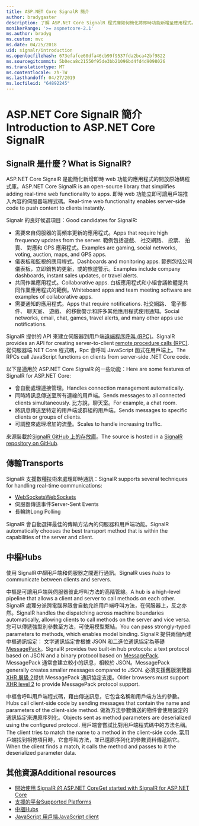 ```yaml
---
title: ASP.NET Core SignalR 簡介
author: bradygaster
description: 了解 ASP.NET Core SignalR 程式庫如何簡化將即時功能新增至應用程式。
monikerRange: '>= aspnetcore-2.1'
ms.author: bradyg
ms.custom: mvc
ms.date: 04/25/2018
uid: signalr/introduction
ms.openlocfilehash: 673efafce60dfa46cb99f9537fda2bca42bf9822
ms.sourcegitcommit: 5b0eca8c21550f95de3bb21096bd4fd4d9098026
ms.translationtype: MT
ms.contentlocale: zh-TW
ms.lasthandoff: 04/27/2019
ms.locfileid: "64892245"
---
```

# <a name="introduction-to-aspnet-core-signalr"></a><span data-ttu-id="a3a07-103">ASP.NET Core SignalR 簡介</span><span class="sxs-lookup"><span data-stu-id="a3a07-103">Introduction to ASP.NET Core SignalR</span></span>

## <a name="what-is-signalr"></a><span data-ttu-id="a3a07-104">SignalR 是什麼？</span><span class="sxs-lookup"><span data-stu-id="a3a07-104">What is SignalR?</span></span>

<span data-ttu-id="a3a07-105">ASP.NET Core SignalR 是能簡化新增即時 web 功能的應用程式的開放原始碼程式庫。</span><span class="sxs-lookup"><span data-stu-id="a3a07-105">ASP.NET Core SignalR is an open-source library that simplifies adding real-time web functionality to apps.</span></span> <span data-ttu-id="a3a07-106">即時 web 功能立即可讓用戶端推入內容的伺服器端程式碼。</span><span class="sxs-lookup"><span data-stu-id="a3a07-106">Real-time web functionality enables server-side code to push content to clients instantly.</span></span>

<span data-ttu-id="a3a07-107">Signalr 的良好候選項目：</span><span class="sxs-lookup"><span data-stu-id="a3a07-107">Good candidates for SignalR:</span></span>

* <span data-ttu-id="a3a07-108">需要來自伺服器的高頻率更新的應用程式。</span><span class="sxs-lookup"><span data-stu-id="a3a07-108">Apps that require high frequency updates from the server.</span></span> <span data-ttu-id="a3a07-109">範例包括遊戲、 社交網路、 投票、 拍賣、 對應和 GPS 應用程式。</span><span class="sxs-lookup"><span data-stu-id="a3a07-109">Examples are gaming, social networks, voting, auction, maps, and GPS apps.</span></span>
* <span data-ttu-id="a3a07-110">儀表板和監視的應用程式。</span><span class="sxs-lookup"><span data-stu-id="a3a07-110">Dashboards and monitoring apps.</span></span> <span data-ttu-id="a3a07-111">範例包括公司儀表板，立即銷售的更新，或的旅遊警示。</span><span class="sxs-lookup"><span data-stu-id="a3a07-111">Examples include company dashboards, instant sales updates, or travel alerts.</span></span>
* <span data-ttu-id="a3a07-112">共同作業應用程式。</span><span class="sxs-lookup"><span data-stu-id="a3a07-112">Collaborative apps.</span></span> <span data-ttu-id="a3a07-113">白板應用程式和小組會議軟體是共同作業應用程式的範例。</span><span class="sxs-lookup"><span data-stu-id="a3a07-113">Whiteboard apps and team meeting software are examples of collaborative apps.</span></span>
* <span data-ttu-id="a3a07-114">需要通知的應用程式。</span><span class="sxs-lookup"><span data-stu-id="a3a07-114">Apps that require notifications.</span></span> <span data-ttu-id="a3a07-115">社交網路、 電子郵件、 聊天室、 遊戲、 的移動警示和許多其他應用程式使用通知。</span><span class="sxs-lookup"><span data-stu-id="a3a07-115">Social networks, email, chat, games, travel alerts, and many other apps use notifications.</span></span>

<span data-ttu-id="a3a07-116">SignalR 提供的 API 來建立伺服器到用戶端[遠端程序呼叫 (RPC)](https://wikipedia.org/wiki/Remote_procedure_call)。</span><span class="sxs-lookup"><span data-stu-id="a3a07-116">SignalR provides an API for creating server-to-client [remote procedure calls (RPC)](https://wikipedia.org/wiki/Remote_procedure_call).</span></span> <span data-ttu-id="a3a07-117">從伺服器端.NET Core 程式碼，Rpc 會呼叫 JavaScript 函式在用戶端上。</span><span class="sxs-lookup"><span data-stu-id="a3a07-117">The RPCs call JavaScript functions on clients from server-side .NET Core code.</span></span>

<span data-ttu-id="a3a07-118">以下是適用於 ASP.NET Core SignalR 的一些功能：</span><span class="sxs-lookup"><span data-stu-id="a3a07-118">Here are some features of SignalR for ASP.NET Core:</span></span>

* <span data-ttu-id="a3a07-119">會自動處理連接管理。</span><span class="sxs-lookup"><span data-stu-id="a3a07-119">Handles connection management automatically.</span></span>
* <span data-ttu-id="a3a07-120">同時將訊息傳送至所有連線的用戶端。</span><span class="sxs-lookup"><span data-stu-id="a3a07-120">Sends messages to all connected clients simultaneously.</span></span> <span data-ttu-id="a3a07-121">比方說，聊天室。</span><span class="sxs-lookup"><span data-stu-id="a3a07-121">For example, a chat room.</span></span>
* <span data-ttu-id="a3a07-122">將訊息傳送至特定的用戶端或群組的用戶端。</span><span class="sxs-lookup"><span data-stu-id="a3a07-122">Sends messages to specific clients or groups of clients.</span></span>
* <span data-ttu-id="a3a07-123">可調整來處理增加的流量。</span><span class="sxs-lookup"><span data-stu-id="a3a07-123">Scales to handle increasing traffic.</span></span>

<span data-ttu-id="a3a07-124">來源裝載於[SignalR GitHub 上的存放庫](https://github.com/aspnet/AspNetCore/tree/master/src/SignalR)。</span><span class="sxs-lookup"><span data-stu-id="a3a07-124">The source is hosted in a [SignalR repository on GitHub](https://github.com/aspnet/AspNetCore/tree/master/src/SignalR).</span></span>

## <a name="transports"></a><span data-ttu-id="a3a07-125">傳輸</span><span class="sxs-lookup"><span data-stu-id="a3a07-125">Transports</span></span>

<span data-ttu-id="a3a07-126">SignalR 支援數種技術來處理即時通訊：</span><span class="sxs-lookup"><span data-stu-id="a3a07-126">SignalR supports several techniques for handling real-time communications:</span></span>

* [<span data-ttu-id="a3a07-127">WebSockets</span><span class="sxs-lookup"><span data-stu-id="a3a07-127">WebSockets</span></span>](https://tools.ietf.org/html/rfc7118)
* <span data-ttu-id="a3a07-128">伺服器傳送事件</span><span class="sxs-lookup"><span data-stu-id="a3a07-128">Server-Sent Events</span></span>
* <span data-ttu-id="a3a07-129">長輪詢</span><span class="sxs-lookup"><span data-stu-id="a3a07-129">Long Polling</span></span>

<span data-ttu-id="a3a07-130">SignalR 會自動選擇最佳的傳輸方法內的伺服器和用戶端功能。</span><span class="sxs-lookup"><span data-stu-id="a3a07-130">SignalR automatically chooses the best transport method that is within the capabilities of the server and client.</span></span>

## <a name="hubs"></a><span data-ttu-id="a3a07-131">中樞</span><span class="sxs-lookup"><span data-stu-id="a3a07-131">Hubs</span></span>

<span data-ttu-id="a3a07-132">使用 SignalR*中樞*用戶端和伺服器之間進行通訊。</span><span class="sxs-lookup"><span data-stu-id="a3a07-132">SignalR uses *hubs* to communicate between clients and servers.</span></span>

<span data-ttu-id="a3a07-133">中樞是可讓用戶端與伺服器彼此呼叫方法的高階管線。</span><span class="sxs-lookup"><span data-stu-id="a3a07-133">A hub is a high-level pipeline that allows a client and server to call methods on each other.</span></span> <span data-ttu-id="a3a07-134">SignalR 處理分派跨電腦界限會自動允許用戶端呼叫方法，在伺服器上，反之亦然。</span><span class="sxs-lookup"><span data-stu-id="a3a07-134">SignalR handles the dispatching across machine boundaries automatically, allowing clients to call methods on the server and vice versa.</span></span> <span data-ttu-id="a3a07-135">您可以傳遞強型別參數至方法，可使用模型繫結。</span><span class="sxs-lookup"><span data-stu-id="a3a07-135">You can pass strongly-typed parameters to methods, which enables model binding.</span></span> <span data-ttu-id="a3a07-136">SignalR 提供兩個內建中樞通訊協定： 文字通訊協定會根據 JSON 和二進位通訊協定為基礎[MessagePack](https://msgpack.org/)。</span><span class="sxs-lookup"><span data-stu-id="a3a07-136">SignalR provides two built-in hub protocols: a text protocol based on JSON and a binary protocol based on [MessagePack](https://msgpack.org/).</span></span>  <span data-ttu-id="a3a07-137">MessagePack 通常會建立較小的訊息，相較於 JSON。</span><span class="sxs-lookup"><span data-stu-id="a3a07-137">MessagePack generally creates smaller messages compared to JSON.</span></span> <span data-ttu-id="a3a07-138">必須支援舊版瀏覽器[XHR 層級 2](https://caniuse.com/#feat=xhr2)提供 MessagePack 通訊協定支援。</span><span class="sxs-lookup"><span data-stu-id="a3a07-138">Older browsers must support [XHR level 2](https://caniuse.com/#feat=xhr2) to provide MessagePack protocol support.</span></span>

<span data-ttu-id="a3a07-139">中樞會呼叫用戶端程式碼，藉由傳送訊息，它包含名稱和用戶端方法的參數。</span><span class="sxs-lookup"><span data-stu-id="a3a07-139">Hubs call client-side code by sending messages that contain the name and parameters of the client-side method.</span></span> <span data-ttu-id="a3a07-140">做為方法參數傳送的物件會使用設定的通訊協定來還原序列化。</span><span class="sxs-lookup"><span data-stu-id="a3a07-140">Objects sent as method parameters are deserialized using the configured protocol.</span></span> <span data-ttu-id="a3a07-141">用戶端會嘗試比對用戶端程式碼中的方法名稱。</span><span class="sxs-lookup"><span data-stu-id="a3a07-141">The client tries to match the name to a method in the client-side code.</span></span> <span data-ttu-id="a3a07-142">當用戶端找到相符項目時，它會呼叫方法，並已還原序列化的參數資料傳遞給它。</span><span class="sxs-lookup"><span data-stu-id="a3a07-142">When the client finds a match, it calls the method and passes to it the deserialized parameter data.</span></span>

## <a name="additional-resources"></a><span data-ttu-id="a3a07-143">其他資源</span><span class="sxs-lookup"><span data-stu-id="a3a07-143">Additional resources</span></span>

* [<span data-ttu-id="a3a07-144">開始使用 SignalR 的 ASP.NET Core</span><span class="sxs-lookup"><span data-stu-id="a3a07-144">Get started with SignalR for ASP.NET Core</span></span>](xref:tutorials/signalr)
* [<span data-ttu-id="a3a07-145">支援的平台</span><span class="sxs-lookup"><span data-stu-id="a3a07-145">Supported Platforms</span></span>](xref:signalr/supported-platforms)
* [<span data-ttu-id="a3a07-146">中樞</span><span class="sxs-lookup"><span data-stu-id="a3a07-146">Hubs</span></span>](xref:signalr/hubs)
* [<span data-ttu-id="a3a07-147">JavaScript 用戶端</span><span class="sxs-lookup"><span data-stu-id="a3a07-147">JavaScript client</span></span>](xref:signalr/javascript-client)
